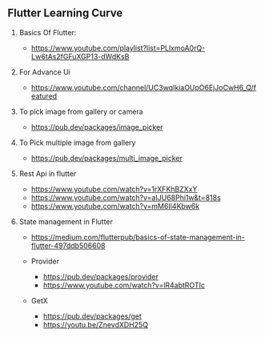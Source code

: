 ## Flutter Learning Curve

1. Basics Of Flutter:
	
	- https://www.youtube.com/playlist?list=PLlxmoA0rQ-Lw6tAs2fGFuXGP13-dWdKsB

2. For Advance Ui
	
	- https://www.youtube.com/channel/UC3wqIkiaOUpO6EjJoCwH6_Q/featured

3. To pick image from gallery or camera
	
	- https://pub.dev/packages/image_picker

4. To Pick multiple image from gallery
	
	- https://pub.dev/packages/multi_image_picker

5. Rest Api in flutter
	
	- https://www.youtube.com/watch?v=1rXFKhBZXxY
	- https://www.youtube.com/watch?v=aIJU68Phi1w&t=818s
	- https://www.youtube.com/watch?v=mM6Il4Kbw6k

6. State management in Flutter
	
	- https://medium.com/flutterpub/basics-of-state-management-in-flutter-497ddb506608

	- Provider
		- https://pub.dev/packages/provider
		- https://www.youtube.com/watch?v=lR4abtROTIc
	- GetX
		- https://pub.dev/packages/get
		- https://youtu.be/ZnevdXDH25Q
		
